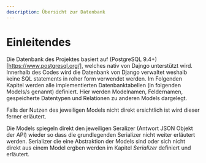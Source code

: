 ```yaml
---
description: Übersicht zur Datenbank
---
```


# Einleitendes

Die Datenbank des Projektes basiert auf (PostgreSQL 9.4+)[https://www.postgresql.org/], welches nativ von Dajngo
unterstützt wird. Innerhalb des Codes wird die Datenbank von Django verwaltet weshalb keine SQL statements in roher form
verwendet werden. Im Folgenden Kapitel werden alle implementierten Datenbanktabellen (in folgenden Models/s genannt)
definiert. Hier werden Modelnamen, Feldernamen, gespeicherte Datentypen und Relationen zu anderen Models dargelegt. 

Falls der Nutzen des jeweiligen Models nicht direkt ersichtlich ist wird dieser ferner erläutert.

Die Models spiegeln direkt den jeweiligen Seralizer (Antwort JSON Objekt der API) wieder so dass die grundlegenden
Serializer nicht weiter erläutert werden. Serializer die eine Abstraktion der Models sind oder sich nicht direkt 
aus einem Model ergben werden im Kapitel *Serializer* definiert und erläutert.
